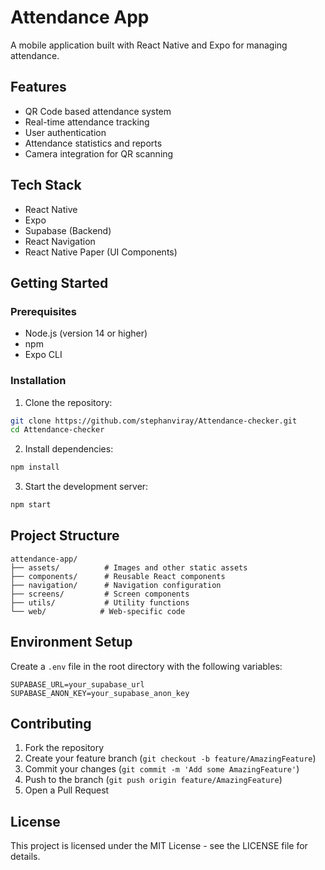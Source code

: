 # Attendance App

A mobile application built with React Native and Expo for managing attendance.

## Features
- QR Code based attendance system
- Real-time attendance tracking
- User authentication
- Attendance statistics and reports
- Camera integration for QR scanning

## Tech Stack
- React Native
- Expo
- Supabase (Backend)
- React Navigation
- React Native Paper (UI Components)

## Getting Started

### Prerequisites
- Node.js (version 14 or higher)
- npm
- Expo CLI

### Installation
1. Clone the repository:
```bash
git clone https://github.com/stephanviray/Attendance-checker.git
cd Attendance-checker
```

2. Install dependencies:
```bash
npm install
```

3. Start the development server:
```bash
npm start
```

## Project Structure
```
attendance-app/
├── assets/          # Images and other static assets
├── components/      # Reusable React components
├── navigation/      # Navigation configuration
├── screens/         # Screen components
├── utils/           # Utility functions
└── web/            # Web-specific code
```

## Environment Setup
Create a `.env` file in the root directory with the following variables:
```
SUPABASE_URL=your_supabase_url
SUPABASE_ANON_KEY=your_supabase_anon_key
```

## Contributing
1. Fork the repository
2. Create your feature branch (`git checkout -b feature/AmazingFeature`)
3. Commit your changes (`git commit -m 'Add some AmazingFeature'`)
4. Push to the branch (`git push origin feature/AmazingFeature`)
5. Open a Pull Request

## License
This project is licensed under the MIT License - see the LICENSE file for details.
